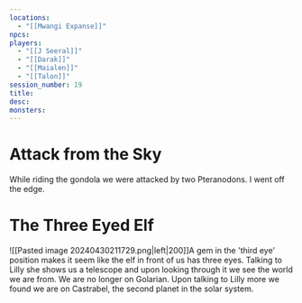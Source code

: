 ```yaml
---
locations:
  - "[[Mwangi Expanse]]"
npcs: 
players:
  - "[[J Seeral]]"
  - "[[Darak]]"
  - "[[Maialen]]"
  - "[[Talon]]"
session_number: 19
title: 
desc: 
monsters:
---
```

# Attack from the Sky
While riding the gondola we were attacked by two Pteranodons. I went off the edge.

# The Three Eyed Elf
![[Pasted image 20240430211729.png|left|200]]A gem in the 'third eye' position makes it seem like the elf in front of us has three eyes.  Talking to Lilly she shows us a telescope and upon looking through it we see the world we are from.  We are no longer on Golarian.  Upon talking to Lilly more we found we are on Castrabel, the second planet in the solar system.